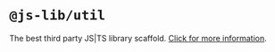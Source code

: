 # `@js-lib/util`

The best third party JS|TS library scaffold. [Click for more information](https://github.com/yanhaijing/jslib-base#readme).
